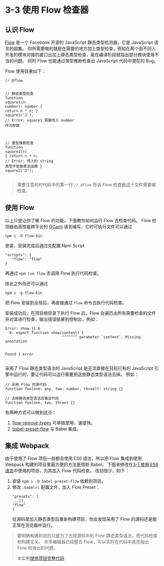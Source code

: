<h1 id="3-3-使用-flow-检查器">3-3 使用 Flow 检查器</h1>
<h2 id="认识-flow">认识 Flow</h2>
<p><a href="https://flow.org" target="_blank">Flow</a> 是一个 Facebook 开源的 JavaScript 静态类型检测器，它是 JavaScript 语言的超集。
你所需要做的就是在需要的地方加上类型检查，例如在两个由不同人开发的模块对接的接口出加上静态类型检查，能在编译阶段就指出部分模块使用不当的问题。
同时 Flow 也能通过类型推断检查出 JavaScript 代码中潜在的 Bug。</p>
<p>Flow 使用效果如下：</p>
<pre><code class="lang-js"><span class="hljs-comment">// @flow</span>

<span class="hljs-comment">// 静态类型检查</span>
<span class="hljs-function"><span class="hljs-keyword">function</span> <span class="hljs-title">square1</span>(<span class="hljs-params">n: number</span>): <span class="hljs-title">number</span> </span>{
  <span class="hljs-keyword">return</span> n * n;
}
square1(<span class="hljs-string">&apos;2&apos;</span>); <span class="hljs-comment">// Error: square1 需要传入 number 作为参数</span>

<span class="hljs-comment">// 类型推断检查</span>
<span class="hljs-function"><span class="hljs-keyword">function</span> <span class="hljs-title">square2</span>(<span class="hljs-params">n</span>) </span>{
  <span class="hljs-keyword">return</span> n * n; <span class="hljs-comment">// Error: 传入的 string 类型不能做乘法运算</span>
}
square2(<span class="hljs-string">&apos;2&apos;</span>);
</code></pre>
<blockquote>
<p>需要注意的时代码中的第一行 <code>// @flow</code> 告诉 Flow 检查器这个文件需要被检查。</p>
</blockquote>
<h2 id="使用-flow">使用 Flow</h2>
<p>以上只是让你了解 Flow 的功能，下面教你如何运行 Flow 去检查代码。
Flow 检测器由高性能跨平台的 <a href="http://ocaml.org" target="_blank">OCaml</a> 语言编写，它的可执行文件可以通过</p>
<pre><code class="lang-bash">npm i -D flow-bin
</code></pre>
<p>安装，安装完成后通过先配置 Npm Script </p>
<pre><code class="lang-json"><span class="hljs-string">&quot;scripts&quot;</span>: {
   <span class="hljs-string">&quot;flow&quot;</span>: <span class="hljs-string">&quot;flow&quot;</span>
}
</code></pre>
<p>再通过 <code>npm run flow</code> 去调用 Flow 执行代码检查。</p>
<p>除此之外你还可以通过</p>
<pre><code class="lang-bash">npm i -g flow-bin
</code></pre>
<p>把 Flow 安装到全局后，再直接通过 <code>flow</code> 命令去执行代码检查。</p>
<p>安装成功后，在项目根目录下执行 Flow 后，Flow 会遍历出所有需要检查的文件并对其进行检查，输出错误结果到控制台，例如：</p>
<pre><code>Error: show.js:6
  6: export function show(content) {
                          ^^^^^^^ parameter `content`. Missing annotation

Found 1 error
</code></pre><p>采用了 Flow 静态类型语法的 JavaScript 是无法直接在目前已有的 JavaScript 引擎中运行的，要让代码可以运行需要把这些静态类型语法去掉。
例如：</p>
<pre><code class="lang-js"><span class="hljs-comment">// 采用 Flow 的源代码</span>
<span class="hljs-function"><span class="hljs-keyword">function</span> <span class="hljs-title">foo</span>(<span class="hljs-params">one: any, two: number, three?</span>): <span class="hljs-title">string</span> </span>{}

<span class="hljs-comment">// 去掉静态类型语法后输出代码</span>
<span class="hljs-function"><span class="hljs-keyword">function</span> <span class="hljs-title">foo</span>(<span class="hljs-params">one, two, three</span>) </span>{}
</code></pre>
<p>有两种方式可以做到这点：</p>
<ol>
<li><a href="https://github.com/flowtype/flow-remove-types" target="_blank">flow-remove-types</a> 可单独使用，速度快。</li>
<li><a href="https://babeljs.io/docs/plugins/preset-flow/" target="_blank">babel-preset-flow</a> 与 Babel 集成。</li>
</ol>
<h2 id="集成-webpack">集成 Webpack</h2>
<p>由于使用了 Flow 项目一般都会使用 ES6 语法，所以把 Flow 集成到使用 Webpack 构建的项目里最方便的方法是借助 Babel，
下面来修改在<a href="3-1使用ES6语言.html">3-1 使用 ES6 语言</a>中使用的项目，为其加入 Flow 代码检查。
改动很少，如下：</p>
<ol>
<li>安装 <code>npm i -D babel-preset-flow</code> 依赖到项目。</li>
<li>修改 <code>.babelrc</code> 配置文件，加入 Flow Preset：<pre><code class="lang-js"><span class="hljs-string">&quot;presets&quot;</span>: [
...[],
<span class="hljs-string">&quot;flow&quot;</span>
]
</code></pre>
往源码里加入静态类型后重新构建项目，你会发现采用了 Flow 的源码还是能正常在浏览器中运行。</li>
</ol>
<blockquote>
<p>要明确构建的目的只是为了去除源码中的 Flow 静态类型语法，而代码检查和构建无关。
许多编辑器已经整合 Flow，可以实时在代码中高亮指出 Flow 检查出的问题。</p>
<p>本实例<a href="http://webpack.wuhaolin.cn/3-3使用Flow检查器.zip" target="_blank">提供项目完整代码</a></p>
</blockquote>

                                
                                